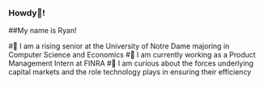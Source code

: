 ### Howdy👋!
##My name is Ryan!

<!--
**Ryan-Quan/Ryan-Quan** is a ✨ _special_ ✨ repository because its `README.md` (this file) appears on your GitHub profile.

Here are some ideas to get you started:

- 🔭 I’m currently working on ...
- 🌱 I’m currently learning ...
- 👯 I’m looking to collaborate on ...
- 🤔 I’m looking for help with ...
- 💬 Ask me about ...
- 📫 How to reach me: ...
- 😄 Pronouns: ...
- ⚡ Fun fact: ...
-->

#🌱 I am a rising senior at the University of Notre Dame majoring in Computer Science and Economics
#🔭 I am currently working as a Product Management Intern at FINRA
#🤔 I am curious about the forces underlying capital markets and the role technology plays in ensuring their efficiency
